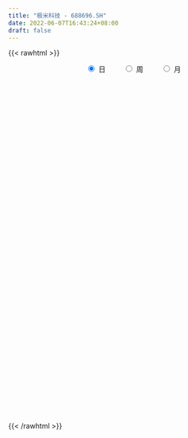 ```yaml
---
title: "极米科技 - 688696.SH"
date: 2022-06-07T16:43:24+08:00
draft: false
---
```

{{< rawhtml >}}
    <div style="text-align: center">
        <label style="padding: 1rem;"><input style="margin-right: .5rem" type="radio" name="period" value="D" checked onclick="period_change(this)">日</label>
        <label style="padding: 1rem;"><input style="margin-right: .5rem" type="radio" name="period" value="W" onclick="period_change(this)">周</label>
        <label style="padding: 1rem;"><input style="margin-right: .5rem" type="radio" name="period" value="M" onclick="period_change(this)">月</label>
    </div>
    <div id="chart" style="height: 700px;"></div> 
    <script type="text/javascript">
        const D_v = [85281.58,41951.31,35535.38,35674.72,24182.24,19425.75,19959.51,14657.86,16184.63,8924.73,10372.83,8532.79,5858.04,6881.84,6997.23,6142.04,4107.41,7309.65,6586.89,7980.34,4583.61,4970.94,5848.31,9346.62,16518.36,11460.68,6857.37,6721.59,4531.64,5283.69,4723.9,6951.05,4655.26,5131.33,3632.89,4563.97,8848.82,7865.98,4656.14,7448.85,4739.28,5581.2,4215.83,8963.14,6206.74,5404.67,5586.42,4842.35,6562.98,6439.87,4401.4,5164.12,4276.89,3062.15,2851.36,3612.71,5782.23,4094.83,3704.88,4393.79,3905.76,5808.27,3088.48,4199.69,5836.4,4297.53,3937.66,3707.33,5123.21,3338.53,3123.07,3480.7,4883.06,6476.67,3793.57,3641.82,4094.35,4261.98,3681.37,3130.77,8856.99,5967.19,4739.25,4017.09,6040.28,4360.32,3178.42,6841.3,4729.07,12880.13,4780.72,10380.85,5711.29,7133.89,3865.12,5977.69,4235.26,10518.84,5798.84,4183.6,7957.27,6654.27,6067.41,7528.44,4694.54,6063.1,4200.09,6508.52,5470.97,6686.27,7923.71,4105.85,2720.53,6118.37,5416.84,4787.32,4365.85,5544.32,5562.59,4115.3,2408.65,8378.26,3062.25,9339.06,3688.74,5241.62,3775.55,6204.07,4436.72,3220.17,3068.5,2447.72,4451.56,4602.17,4374.62,4210.54,3887.74,3672.9,4216.99,3146.78,4466.23,4896.0,3632.4,2879.22,2641.94,2710.62,2178.75,1980.84,2328.14,4140.69,3167.73,3390.37,2761.22,3865.44,8149.99,6767.96,2873.57,5961.79,3939.6,4922.62,6786.39,7530.04,6947.89,5571.09,4885.86,2816.63,4950.2,2650.93,1857.59,2606.42,5555.71,3177.11,3684.72,2524.0,5278.89,2717.07,5157.38,4296.04,2781.49,1384.87,1782.57,8237.96,4676.29,4969.47,5444.22,2960.25,2946.15,2530.58,3944.2,3511.01,5883.01,4013.45,3548.79,2500.48,1435.35,1732.61,1599.49,3449.2,1631.63,1437.08,1431.59,2115.12,2006.07,1272.76,1024.31,2259.27,873.89,3623.58,3390.21,3901.43,2237.61,1799.54,2412.58,1342.14,2627.85,4807.34,2783.49,1733.94,986.34,2056.76,1623.8,1628.33,1017.85,7476.78,6089.31,3515.09,4489.32,3350.63,2876.19,3021.72,1983.96,2219.48,1536.05,1427.04,1766.78,2122.66,2747.56,2198.92,1932.44,3747.7,3205.12,3452.15,2072.27,4763.55,7053.38,5042.45,4870.54,5309.59,5688.09,3879.95,3988.01,3904.27,5149.12,6329.33,2141.29,5913.06,2949.63,5975.51,2616.25,3615.6,3257.91,1931.3,2447.65,3096.52,5001.87,5973.95,4261.01,3336.97,2957.52,2309.28,2473.93,3417.54,2246.21,2028.16,2293.64,2035.53,3569.07,5037.32,4762.17,4310.69,6137.28,3634.81,10829.17,5690.04,3343.81,3092.09,3280.53,6419.28,3956.46,6753.17,4518.92,3039.47,4758.89,6231.44,5906.51,5394.5,5735.4,4776.23,9142.24,6897.04,10758.2,12075.53,8874.79,9958.37,12356.88,11071.79]
const D_histogram = [0.0,-0.1282735043,5.0313922517,1.6086753112,-2.2312300674,-2.9353582761,-3.6087878436,-4.5315170254,-7.9270965907,-8.6490087574,-5.5953960848,-3.4497454968,-2.8074334644,-2.5602982891,-3.5845874933,-4.5232207775,-4.3448006959,-2.9947092423,-1.1426639811,0.1962483344,-0.2617232057,-0.3458782027,0.578470487,4.0590357544,8.6941708725,12.515093866,15.1201429974,13.7798893708,11.778502264,10.2372443747,7.3462137717,7.6649381404,7.2445787908,7.4641639739,6.1283990107,5.8821677339,7.3260171759,9.8867615315,10.5420978405,13.5772813386,13.9107701932,13.1513655077,11.5572467906,5.4000765067,-0.0264370042,-4.850860805,-5.5239745693,-6.3233200118,-4.3776978106,0.5774161039,4.1519378475,3.1798412778,3.6309204202,2.3727974661,0.753588367,-0.2429665303,-2.1366299525,-1.7442852965,-2.5011769261,-1.497089169,-1.2215429457,-4.402874083,-6.1464565797,-5.7858117712,-1.8994382102,-0.1884076619,0.0252220354,0.4396860594,0.4773912943,-0.7451958439,-3.2662803101,-4.3562890887,-1.5453695367,4.1391899258,6.3869104546,6.9416049107,4.9715774355,4.8742349138,7.3173664783,7.5704603932,4.6972820025,0.6682311034,-2.6107457221,-3.1083263472,-6.1077493977,-5.8760663228,-5.988767202,-10.4439973119,-13.1702274186,-16.5058512102,-20.30004609,-24.9725099633,-27.1787967293,-25.9360986592,-24.6481245253,-21.8000007915,-19.7998900607,-20.1421753017,-18.8453133207,-16.7828605162,-17.1209457803,-13.3043440061,-11.6872147362,-9.4876164001,-8.6694976129,-5.9202884791,-4.7008381518,-4.2789950977,-2.0030788704,2.2946883614,6.2194543205,7.724928151,7.9461714137,10.3092308073,9.8557884098,11.2172187055,10.7512754972,9.7576461458,9.6335373404,8.6834891968,7.2929950135,3.7924283751,2.0478746805,-1.406581191,-3.5288981051,-3.9528437361,-5.4227706867,-4.5730481154,-2.6602758633,-1.2545687364,0.4383187788,1.2686646989,1.7474537883,2.2799460541,3.7185604974,3.070011194,2.1319954346,1.280222619,0.1643070381,0.4362034022,1.172141852,2.6567363641,2.0703519748,0.9796651151,0.8576003711,1.9808027966,2.5900770465,2.1801521328,2.9495055116,4.6898375737,5.5003044798,4.3946597936,4.5425409878,5.2716547945,8.1023701875,7.8115166052,7.1793448407,5.320638844,4.2105429561,3.7535512104,5.2899518249,7.7598127998,10.1500270142,11.8268786918,12.0195841245,11.1832934856,9.0452079101,8.2337483237,6.6374499206,4.8373150246,5.6616148912,5.5437359494,3.6871636913,2.4532543078,1.7184878349,0.6087594052,0.9181545228,1.4477769527,1.1162561758,0.1851555468,-1.4773281033,1.2537247055,0.9906227265,-0.5868766174,-0.1006720612,-0.8702246793,-2.1356480392,-2.3751661427,-2.2727856067,-2.0411739388,-3.3531915202,-4.2518722303,-5.8474665171,-6.6890667264,-7.2654720801,-7.2395950853,-6.9110581016,-6.9182334725,-6.012446178,-4.9530313703,-4.2244791109,-4.1339198399,-4.1896785523,-4.1970391256,-3.8890587973,-2.9197354282,-2.4983901008,-4.0687177397,-5.7306779991,-7.724497419,-8.1959896027,-8.2761876557,-7.3892594892,-6.9047709307,-6.2239732169,-4.1072082243,-1.4472805765,0.0346611452,1.1440320397,2.9310632416,2.8286444235,1.4974808369,0.7350567838,2.8173599516,6.2626936674,8.378267911,6.7900465299,5.9360821251,3.5326835728,0.9652989065,-1.8628530143,-2.644465101,-2.9917068231,-3.0888969972,-2.4805180619,-2.7975879982,-3.9518733035,-4.1031587025,-4.4949279829,-2.4590447183,-2.3926698765,-1.2211298331,-0.6101911816,-1.3615016026,-3.5374430291,-5.6111609358,-7.3072192625,-9.1396355486,-9.7280933816,-9.1539046093,-8.8525924652,-8.6904909414,-7.3847786247,-4.7016842834,-2.5641157056,-0.2288480886,1.5513082546,3.8554292602,5.2881658094,5.6619124281,5.7414588976,5.4655499397,5.9631341181,6.5491126948,7.7466510199,8.8979874038,8.8024992679,8.6418190748,7.5700186757,6.9590805761,4.9600846486,4.5604982233,3.6933735703,2.6321463096,0.9136834103,0.0468015084,0.1585093651,1.093703019,0.1010002334,-0.0743814286,1.720542251,2.2994435536,2.3192557913,1.6077075046,0.0604071013,-1.2309487546,-1.6570353594,-1.0475297788,-0.2562880104,1.0074669865,1.2480135639,1.209579172,1.7690129176,3.1312221589,4.6270410336,5.6690064016,5.8388488656,6.0078274569,-0.6754148066,-4.8898496587,-7.2526972984,-8.3682180404,-8.1259721909,-7.1417545344,-5.7246092532,-4.6946882123]
const D_fast = [0.0,-0.1603418803,6.2571719385,3.2366238258,-1.1610890696,-2.5990568473,-4.1746833757,-6.2302918139,-11.6076455269,-14.4918098829,-12.8370462315,-11.5538320177,-11.6133783514,-12.0063177484,-13.9267538259,-15.9961923046,-16.9039723969,-16.3025582539,-14.7361789879,-13.3482045888,-13.8716069304,-14.042231478,-12.9732651666,-8.4779409605,-1.6692631243,5.2804333356,11.6655182164,13.7702369325,14.7134753917,15.731528596,14.6770514359,16.9120103397,18.3027956878,20.3884218644,20.5847566539,21.8090673105,25.0844210465,30.116855785,33.4077165541,39.8372203868,43.6484017898,46.1768384812,47.4720314618,42.6648803046,37.2317575426,31.1946185406,29.140511134,26.7603356885,27.6115334371,32.7110013776,37.3235075831,37.1463713328,38.5051805803,37.8402569926,36.4094449853,35.3521484555,32.9243275452,32.880600877,31.4984150159,32.1282304807,32.0983909676,27.8163413095,24.5361446679,23.4503365337,26.8618505421,28.525779175,28.7457143811,29.27009992,29.4271529784,28.0182668792,24.6806123356,22.5015312847,24.9261084525,31.6454653964,35.4899135389,37.7800092227,37.0528761063,38.1740923131,42.4465654972,44.5922745104,42.8934166203,39.0314234971,35.099760241,33.8250980291,29.2987376292,28.0614041234,26.4515114438,19.3852820059,13.3664950446,5.9044084504,-2.9647979519,-13.880389316,-22.8813752644,-28.1227018591,-32.9967588565,-35.5986353206,-38.548497105,-43.9263261713,-47.3407925205,-49.4740548451,-54.0923765542,-53.6018607815,-54.9065351957,-55.0788409596,-56.4280965756,-55.1589595617,-55.1147187723,-55.7626244926,-53.9874779829,-49.1160386608,-43.6364091216,-40.1997032534,-37.9919171372,-33.0515500417,-31.0410453369,-26.8753103648,-24.6534346988,-23.2076525137,-20.923376984,-19.7025528284,-19.2697982583,-21.822257803,-23.0548428274,-26.8609439967,-29.865485437,-31.2776420021,-34.1032616243,-34.3968010819,-33.1490977956,-32.0570328528,-30.2545656429,-29.107053548,-28.1914010116,-27.0889222323,-24.7206676646,-24.6017141695,-25.0067310703,-25.5384482311,-26.6132870524,-26.2323398378,-25.203365925,-23.0545873219,-23.1233837174,-23.9691542984,-23.8768189496,-22.258415825,-21.0016223134,-20.866509194,-19.3597794372,-16.4469879818,-14.2614449556,-14.2684246935,-12.9849082523,-10.937880747,-6.0815728071,-4.4195472381,-3.2568827924,-3.7854290781,-3.8428892269,-3.36149317,-0.5026045993,3.9072095755,8.8349305435,13.468501894,16.6661033578,18.6256360904,18.7488524923,19.9958299868,20.0588940639,19.4680879241,21.7077915134,22.9758465591,22.0410652238,21.4204694172,21.115324903,20.1577863247,20.696720073,21.588286741,21.5358300081,20.6510182657,18.6192025899,21.663686575,21.6482402776,19.9240217793,20.3850583202,19.3979495324,17.5986141626,16.7653045235,16.2994886578,16.020806841,13.8704913795,11.9088426119,8.8513816959,6.337514805,3.9447414312,2.1607196547,0.761492113,-0.9752416261,-1.572565876,-1.7514089109,-2.0789764293,-3.0218971183,-4.1250754687,-5.1816958234,-5.8459801944,-5.6065906824,-5.8098428802,-8.397349954,-11.4919797132,-15.4169234879,-17.9374130722,-20.0866580391,-21.047044745,-22.2887489191,-23.1639445095,-22.073981573,-19.7758740693,-18.2852670613,-16.8898881569,-14.3700911446,-13.7653488569,-14.7221422343,-15.3008020914,-12.5141589356,-7.5031518029,-3.2930105816,-3.1837203303,-2.5536642037,-4.0738918629,-6.3999518026,-9.693816977,-11.1365453389,-12.2317137668,-13.1011281901,-13.1128787704,-14.1293457062,-16.2715993374,-17.448674412,-18.9641756881,-17.5430536031,-18.0748462304,-17.2085886453,-16.7501977891,-17.8418836108,-20.9021857946,-24.3786939353,-27.9015570776,-32.0188822508,-35.0393634293,-36.7536508092,-38.6654867815,-40.676007993,-41.2164903325,-39.708817062,-38.2122774106,-35.9342218158,-33.7662384089,-30.4982600883,-27.7434820868,-25.954257361,-24.4393461671,-23.3488676401,-21.3604999322,-19.1372431817,-16.0030421016,-12.6272088668,-10.5220721858,-8.5222976102,-7.7015933403,-6.5727612959,-7.3317360612,-6.5911979307,-6.5349791911,-6.9381698745,-8.4282119212,-9.2833934459,-9.132058248,-7.9234388393,-8.8908915666,-9.0848685858,-6.8598093434,-5.7060471524,-5.1064209669,-5.4160423775,-6.9482410054,-8.54733405,-9.3876794946,-9.0400563587,-8.3128865929,-6.7972648493,-6.244714881,-5.9807544799,-4.9790675049,-2.8340527238,-0.1814735908,2.2777433777,3.9072980581,5.5782335136,-1.2738624516,-6.7107597184,-10.8867816827,-14.0943569347,-15.8836041329,-16.6848251101,-16.6988321422,-16.8425831543]
const D_slow = [0.0,-0.0320683761,1.2257796869,1.6279485146,1.0701409978,0.3363014288,-0.5658955321,-1.6987747885,-3.6805489362,-5.8428011255,-7.2416501467,-8.1040865209,-8.805944887,-9.4460194593,-10.3421663326,-11.472971527,-12.559171701,-13.3078490116,-13.5935150068,-13.5444529232,-13.6098837247,-13.6963532753,-13.5517356536,-12.536976715,-10.3634339968,-7.2346605304,-3.454624781,-0.0096524383,2.9349731277,5.4942842214,7.3308376643,9.2470721994,11.0582168971,12.9242578905,14.4563576432,15.9268995767,17.7584038706,20.2300942535,22.8656187136,26.2599390483,29.7376315966,33.0254729735,35.9147846712,37.2648037978,37.2581945468,36.0454793456,34.6644857032,33.0836557003,31.9892312477,32.1335852736,33.1715697355,33.966530055,34.8742601601,35.4674595266,35.6558566183,35.5951149857,35.0609574976,34.6248861735,33.999591942,33.6253196497,33.3199339133,32.2192153925,30.6826012476,29.2361483048,28.7612887523,28.7141868368,28.7204923457,28.8304138605,28.9497616841,28.7634627231,27.9468926456,26.8578203734,26.4714779892,27.5062754707,29.1030030843,30.838404312,32.0812986709,33.2998573993,35.1291990189,37.0218141172,38.1961346178,38.3631923937,37.7105059631,36.9334243763,35.4064870269,33.9374704462,32.4402786457,29.8292793178,26.5367224631,22.4102596606,17.3352481381,11.0921206473,4.2974214649,-2.1866031999,-8.3486343312,-13.7986345291,-18.7486070443,-23.7841508697,-28.4954791998,-32.6911943289,-36.971430774,-40.2975167755,-43.2193204595,-45.5912245596,-47.7585989628,-49.2386710826,-50.4138806205,-51.4836293949,-51.9843991125,-51.4107270222,-49.8558634421,-47.9246314043,-45.9380885509,-43.3607808491,-40.8968337466,-38.0925290703,-35.404710196,-32.9652986595,-30.5569143244,-28.3860420252,-26.5627932718,-25.6146861781,-25.1027175079,-25.4543628057,-26.336587332,-27.324798266,-28.6804909377,-29.8237529665,-30.4888219323,-30.8024641164,-30.6928844217,-30.375718247,-29.9388547999,-29.3688682864,-28.439228162,-27.6717253635,-27.1387265049,-26.8186708501,-26.7775940906,-26.66854324,-26.375507777,-25.711323686,-25.1937356923,-24.9488194135,-24.7344193207,-24.2392186216,-23.5916993599,-23.0466613268,-22.3092849488,-21.1368255554,-19.7617494355,-18.6630844871,-17.5274492401,-16.2095355415,-14.1839429946,-12.2310638433,-10.4362276331,-9.1060679221,-8.0534321831,-7.1150443805,-5.7925564242,-3.8526032243,-1.3150964707,1.6416232022,4.6465192333,7.4423426047,9.7036445823,11.7620816632,13.4214441433,14.6307728995,16.0461766223,17.4321106096,18.3539015324,18.9672151094,19.3968370681,19.5490269194,19.7785655501,20.1405097883,20.4195738323,20.465862719,20.0965306931,20.4099618695,20.6576175511,20.5108983968,20.4857303815,20.2681742117,19.7342622019,19.1404706662,18.5722742645,18.0619807798,17.2236828998,16.1607148422,14.6988482129,13.0265815313,11.2102135113,9.40031474,7.6725502146,5.9429918465,4.439880302,3.2016224594,2.1455026817,1.1120227217,0.0646030836,-0.9846566978,-1.9569213971,-2.6868552542,-3.3114527794,-4.3286322143,-5.7613017141,-7.6924260688,-9.7414234695,-11.8104703834,-13.6577852557,-15.3839779884,-16.9399712926,-17.9667733487,-18.3285934928,-18.3199282065,-18.0339201966,-17.3011543862,-16.5939932803,-16.2196230711,-16.0358588752,-15.3315188873,-13.7658454704,-11.6712784926,-9.9737668602,-8.4897463289,-7.6065754357,-7.3652507091,-7.8309639627,-8.4920802379,-9.2400069437,-10.012231193,-10.6323607085,-11.331757708,-12.3197260339,-13.3455157095,-14.4692477052,-15.0840088848,-15.6821763539,-15.9874588122,-16.1400066076,-16.4803820082,-17.3647427655,-18.7675329995,-20.5943378151,-22.8792467022,-25.3112700476,-27.5997462,-29.8128943163,-31.9855170516,-33.8317117078,-35.0071327786,-35.648161705,-35.7053737272,-35.3175466635,-34.3536893485,-33.0316478961,-31.6161697891,-30.1808050647,-28.8144175798,-27.3236340503,-25.6863558765,-23.7496931216,-21.5251962706,-19.3245714536,-17.164116685,-15.271612016,-13.531841872,-12.2918207098,-11.151696154,-10.2283527615,-9.5703161841,-9.3418953315,-9.3301949544,-9.2905676131,-9.0171418583,-8.9918918,-9.0104871571,-8.5803515944,-8.005490706,-7.4256767582,-7.023749882,-7.0086481067,-7.3163852954,-7.7306441352,-7.9925265799,-8.0565985825,-7.8047318359,-7.4927284449,-7.1903336519,-6.7480804225,-5.9652748828,-4.8085146244,-3.391263024,-1.9315508075,-0.4295939433,-0.598447645,-1.8209100597,-3.6340843843,-5.7261388944,-7.7576319421,-9.5430705757,-10.974222889,-12.147894942]
const D_data = [['2021-03-03', 511.11, 530.01, 510.0, 611.15],['2021-03-04', 500.0, 528.0, 486.0, 583.48],['2021-03-05', 528.05, 610.0, 526.0, 615.0],['2021-03-08', 613.0, 510.0, 510.0, 622.77],['2021-03-09', 487.0, 485.0, 472.01, 535.88],['2021-03-10', 500.0, 510.0, 491.11, 528.88],['2021-03-11', 500.6, 504.0, 477.0, 522.6],['2021-03-12', 496.0, 493.11, 485.0, 518.13],['2021-03-15', 489.0, 445.0, 445.0, 491.0],['2021-03-16', 445.0, 460.0, 441.5, 475.0],['2021-03-17', 455.0, 507.0, 450.06, 507.0],['2021-03-18', 508.52, 505.0, 496.5, 522.8],['2021-03-19', 495.67, 490.0, 481.48, 500.59],['2021-03-22', 515.0, 484.0, 481.3, 515.0],['2021-03-23', 480.01, 462.07, 460.0, 484.15],['2021-03-24', 452.48, 453.0, 450.0, 475.0],['2021-03-25', 448.0, 459.66, 445.03, 460.95],['2021-03-26', 455.0, 473.7, 455.0, 491.78],['2021-03-29', 476.11, 485.1, 472.0, 493.0],['2021-03-30', 480.0, 485.01, 477.01, 514.89],['2021-03-31', 480.01, 462.91, 462.64, 491.22],['2021-04-01', 461.0, 463.93, 450.01, 472.0],['2021-04-02', 463.71, 477.0, 461.0, 495.01],['2021-04-06', 476.97, 521.0, 468.9, 529.9],['2021-04-07', 536.0, 560.99, 536.0, 588.18],['2021-04-08', 570.96, 581.0, 545.0, 605.0],['2021-04-09', 577.0, 593.54, 575.0, 615.8],['2021-04-12', 603.09, 558.88, 549.91, 603.5],['2021-04-13', 557.9, 552.0, 550.63, 572.8],['2021-04-14', 554.38, 557.6, 550.05, 584.99],['2021-04-15', 558.0, 536.63, 531.27, 560.01],['2021-04-16', 541.39, 577.1, 541.39, 583.0],['2021-04-19', 579.8, 575.0, 555.55, 583.58],['2021-04-20', 570.01, 590.1, 561.0, 596.4],['2021-04-21', 585.02, 574.99, 565.75, 586.0],['2021-04-22', 574.65, 591.35, 561.2, 592.3],['2021-04-23', 595.98, 623.5, 595.98, 646.8],['2021-04-26', 630.57, 658.0, 604.91, 677.92],['2021-04-27', 650.0, 654.13, 631.0, 668.0],['2021-04-28', 654.0, 707.18, 650.18, 718.0],['2021-04-29', 694.05, 697.5, 691.9, 718.98],['2021-04-30', 702.8, 698.0, 692.21, 733.0],['2021-05-06', 707.61, 696.0, 689.16, 733.0],['2021-05-07', 700.0, 629.8, 625.0, 705.0],['2021-05-10', 625.15, 615.0, 598.5, 637.54],['2021-05-11', 611.56, 598.0, 591.37, 615.0],['2021-05-12', 594.33, 636.0, 593.0, 644.3],['2021-05-13', 629.9, 630.5, 598.8, 644.9],['2021-05-14', 628.0, 668.37, 620.0, 684.9],['2021-05-17', 665.0, 727.88, 662.0, 731.0],['2021-05-18', 710.0, 740.29, 710.0, 749.0],['2021-05-19', 735.89, 698.1, 696.79, 739.99],['2021-05-20', 689.5, 722.18, 688.89, 735.0],['2021-05-21', 722.18, 706.0, 695.0, 725.8],['2021-05-24', 700.01, 700.0, 678.59, 721.0],['2021-05-25', 698.0, 706.0, 690.1, 720.33],['2021-05-26', 697.0, 691.0, 658.0, 703.99],['2021-05-27', 684.0, 719.0, 670.06, 719.8],['2021-05-28', 719.0, 706.8, 690.58, 731.99],['2021-05-31', 709.0, 732.77, 692.02, 745.18],['2021-06-01', 722.63, 730.8, 721.74, 765.0],['2021-06-02', 722.16, 682.0, 680.8, 735.6],['2021-06-03', 682.11, 686.91, 682.1, 707.0],['2021-06-04', 688.17, 709.02, 677.7, 719.9],['2021-06-07', 705.5, 765.8, 693.0, 768.65],['2021-06-08', 759.0, 756.99, 740.23, 773.13],['2021-06-09', 765.0, 747.48, 730.0, 766.0],['2021-06-10', 748.0, 756.0, 725.0, 766.5],['2021-06-11', 756.01, 757.0, 728.28, 774.44],['2021-06-15', 761.91, 742.0, 736.8, 764.4],['2021-06-16', 747.4, 718.0, 713.19, 756.01],['2021-06-17', 711.06, 726.99, 708.38, 742.0],['2021-06-18', 730.0, 782.0, 726.99, 784.0],['2021-06-21', 786.21, 845.98, 778.0, 858.0],['2021-06-22', 860.0, 832.7, 819.0, 860.0],['2021-06-23', 822.0, 828.72, 819.11, 869.12],['2021-06-24', 836.88, 802.51, 791.72, 852.76],['2021-06-25', 802.51, 829.0, 802.51, 851.99],['2021-06-28', 829.25, 877.0, 827.24, 883.78],['2021-06-29', 872.91, 868.0, 846.0, 882.0],['2021-06-30', 853.78, 832.0, 771.55, 857.98],['2021-07-01', 808.88, 806.4, 785.0, 827.6],['2021-07-02', 800.0, 800.62, 790.09, 825.69],['2021-07-05', 805.0, 828.27, 804.01, 846.66],['2021-07-06', 830.88, 788.88, 771.76, 830.88],['2021-07-07', 780.1, 822.01, 777.77, 824.99],['2021-07-08', 822.0, 817.99, 795.58, 827.74],['2021-07-09', 802.1, 749.0, 730.0, 816.19],['2021-07-12', 744.28, 745.72, 732.2, 777.77],['2021-07-13', 739.87, 713.2, 668.96, 748.0],['2021-07-14', 700.0, 676.15, 675.0, 702.66],['2021-07-15', 676.15, 626.0, 618.0, 676.15],['2021-07-16', 632.3, 618.39, 618.19, 644.99],['2021-07-19', 619.83, 637.82, 607.06, 645.01],['2021-07-20', 636.87, 624.18, 615.34, 641.9],['2021-07-21', 635.0, 634.72, 628.02, 651.91],['2021-07-22', 631.98, 618.21, 613.02, 639.43],['2021-07-23', 618.21, 574.26, 555.0, 618.27],['2021-07-26', 574.5, 578.0, 567.0, 595.96],['2021-07-27', 578.0, 578.03, 576.15, 593.0],['2021-07-28', 570.15, 534.02, 525.0, 576.82],['2021-07-29', 547.3, 577.8, 547.3, 579.28],['2021-07-30', 581.96, 548.97, 535.35, 583.0],['2021-08-02', 545.0, 551.78, 507.21, 554.98],['2021-08-03', 543.11, 528.69, 525.27, 546.38],['2021-08-04', 526.72, 549.79, 521.01, 555.0],['2021-08-05', 550.0, 530.0, 527.99, 550.0],['2021-08-06', 536.0, 513.57, 507.71, 537.0],['2021-08-09', 513.92, 534.22, 511.11, 543.0],['2021-08-10', 532.86, 570.14, 532.86, 578.88],['2021-08-11', 571.0, 583.97, 557.32, 605.68],['2021-08-12', 575.0, 567.0, 558.88, 586.0],['2021-08-13', 568.24, 555.18, 551.12, 572.36],['2021-08-16', 563.99, 590.0, 532.61, 595.08],['2021-08-17', 592.02, 561.96, 556.28, 600.0],['2021-08-18', 560.43, 590.0, 560.43, 592.99],['2021-08-19', 586.0, 573.1, 571.14, 597.77],['2021-08-20', 574.38, 565.88, 537.17, 574.38],['2021-08-23', 571.1, 577.0, 560.01, 598.45],['2021-08-24', 587.0, 566.88, 560.0, 587.0],['2021-08-25', 568.99, 557.5, 551.0, 569.33],['2021-08-26', 575.0, 518.5, 518.5, 575.0],['2021-08-27', 514.28, 525.0, 514.28, 533.0],['2021-08-30', 533.66, 486.1, 476.0, 533.66],['2021-08-31', 486.81, 481.98, 476.0, 494.61],['2021-09-01', 476.65, 489.52, 456.86, 492.99],['2021-09-02', 488.0, 463.5, 458.88, 488.0],['2021-09-03', 458.0, 482.7, 450.94, 488.0],['2021-09-06', 480.0, 496.31, 466.5, 498.0],['2021-09-07', 489.1, 493.01, 483.33, 503.88],['2021-09-08', 493.0, 500.3, 485.0, 510.95],['2021-09-09', 498.66, 492.66, 490.0, 504.95],['2021-09-10', 489.99, 488.71, 474.0, 493.61],['2021-09-13', 486.73, 489.51, 470.06, 491.9],['2021-09-14', 490.49, 504.5, 485.98, 514.0],['2021-09-15', 501.49, 479.2, 476.0, 501.5],['2021-09-16', 479.08, 469.44, 460.21, 479.2],['2021-09-17', 465.88, 463.18, 446.32, 468.8],['2021-09-22', 454.0, 451.28, 450.1, 471.0],['2021-09-23', 452.25, 462.81, 452.25, 464.0],['2021-09-24', 462.82, 468.22, 450.1, 478.0],['2021-09-27', 469.0, 481.45, 464.07, 488.86],['2021-09-28', 479.0, 456.19, 453.42, 486.99],['2021-09-29', 451.89, 442.96, 442.2, 462.82],['2021-09-30', 447.09, 449.0, 432.21, 452.98],['2021-10-08', 456.0, 464.97, 450.51, 467.65],['2021-10-11', 464.97, 461.65, 453.44, 474.97],['2021-10-12', 456.57, 448.0, 446.25, 462.01],['2021-10-13', 453.29, 462.58, 446.1, 466.0],['2021-10-14', 462.56, 481.53, 457.0, 488.88],['2021-10-15', 481.65, 477.97, 471.15, 485.9],['2021-10-18', 474.97, 454.38, 454.01, 484.99],['2021-10-19', 454.31, 468.5, 454.31, 471.5],['2021-10-20', 475.48, 479.7, 465.1, 482.98],['2021-10-21', 479.7, 518.91, 474.1, 519.87],['2021-10-22', 514.98, 491.18, 490.87, 519.2],['2021-10-25', 491.18, 488.8, 480.99, 493.0],['2021-10-26', 485.1, 470.29, 460.0, 486.0],['2021-10-27', 468.0, 474.22, 456.8, 475.0],['2021-10-28', 478.88, 480.27, 460.06, 486.0],['2021-10-29', 481.0, 510.9, 472.0, 514.58],['2021-11-01', 517.86, 538.03, 502.0, 548.76],['2021-11-02', 533.94, 557.05, 532.0, 567.99],['2021-11-03', 560.89, 568.0, 551.11, 588.88],['2021-11-04', 579.36, 564.5, 547.0, 579.36],['2021-11-05', 564.0, 560.04, 550.52, 569.0],['2021-11-08', 559.97, 545.0, 533.0, 559.97],['2021-11-09', 538.32, 562.1, 538.0, 574.97],['2021-11-10', 571.43, 553.5, 548.89, 571.43],['2021-11-11', 554.75, 548.34, 541.0, 571.51],['2021-11-12', 551.7, 585.0, 551.08, 610.5],['2021-11-15', 579.17, 582.0, 569.45, 591.0],['2021-11-16', 572.59, 561.11, 561.0, 579.77],['2021-11-17', 561.04, 565.66, 553.49, 572.8],['2021-11-18', 559.23, 570.99, 540.1, 576.5],['2021-11-19', 567.79, 565.0, 555.0, 571.0],['2021-11-22', 559.99, 584.04, 546.56, 587.96],['2021-11-23', 586.83, 592.88, 570.67, 596.6],['2021-11-24', 593.0, 586.55, 581.77, 603.0],['2021-11-25', 587.55, 579.05, 576.68, 587.61],['2021-11-26', 580.96, 565.22, 563.01, 584.98],['2021-11-29', 569.63, 626.0, 561.6, 626.68],['2021-11-30', 626.01, 599.0, 595.0, 636.02],['2021-12-01', 600.99, 580.63, 567.0, 603.97],['2021-12-02', 580.0, 606.19, 565.0, 606.3],['2021-12-03', 598.96, 592.2, 580.2, 601.2],['2021-12-06', 592.21, 582.11, 581.5, 601.83],['2021-12-07', 582.13, 591.85, 571.0, 598.0],['2021-12-08', 592.0, 596.59, 581.12, 601.33],['2021-12-09', 597.0, 600.0, 583.5, 606.0],['2021-12-10', 593.0, 578.07, 577.12, 603.0],['2021-12-13', 582.0, 576.58, 567.52, 587.07],['2021-12-14', 560.1, 559.22, 559.22, 574.9],['2021-12-15', 561.0, 559.0, 550.1, 563.1],['2021-12-16', 559.0, 554.6, 551.0, 564.0],['2021-12-17', 553.06, 556.3, 551.51, 561.77],['2021-12-20', 550.4, 556.59, 545.26, 560.96],['2021-12-21', 559.0, 548.67, 536.01, 559.0],['2021-12-22', 545.0, 558.1, 545.0, 562.88],['2021-12-23', 554.0, 561.5, 548.11, 562.0],['2021-12-24', 556.0, 558.9, 546.5, 561.48],['2021-12-27', 558.9, 550.0, 541.5, 558.9],['2021-12-28', 546.8, 545.0, 543.12, 558.5],['2021-12-29', 545.0, 542.0, 540.5, 549.48],['2021-12-30', 540.51, 543.31, 540.51, 549.89],['2021-12-31', 543.31, 552.0, 526.02, 555.0],['2022-01-04', 550.01, 546.3, 540.01, 552.58],['2022-01-05', 544.56, 515.03, 513.86, 548.8],['2022-01-06', 510.0, 500.45, 488.22, 511.0],['2022-01-07', 501.0, 480.0, 480.0, 505.99],['2022-01-10', 481.0, 484.75, 472.86, 488.21],['2022-01-11', 484.18, 480.0, 477.0, 487.84],['2022-01-12', 480.0, 486.2, 470.05, 487.0],['2022-01-13', 486.9, 477.06, 476.5, 486.98],['2022-01-14', 473.13, 475.1, 465.01, 480.21],['2022-01-17', 479.0, 494.05, 462.01, 495.5],['2022-01-18', 490.0, 509.0, 486.03, 513.0],['2022-01-19', 504.78, 502.29, 496.0, 515.0],['2022-01-20', 509.5, 502.53, 498.0, 509.5],['2022-01-21', 498.51, 518.0, 498.5, 521.7],['2022-01-24', 514.0, 498.78, 498.0, 524.15],['2022-01-25', 498.78, 478.88, 475.0, 499.0],['2022-01-26', 480.01, 478.92, 475.0, 490.0],['2022-01-27', 500.0, 517.35, 500.0, 545.62],['2022-01-28', 528.41, 551.01, 528.41, 555.55],['2022-02-07', 558.0, 553.5, 534.0, 558.85],['2022-02-08', 554.45, 513.05, 506.07, 556.0],['2022-02-09', 518.64, 519.42, 496.0, 524.0],['2022-02-10', 511.52, 493.81, 491.76, 516.44],['2022-02-11', 488.0, 479.0, 476.0, 497.5],['2022-02-14', 480.17, 459.64, 458.3, 482.9],['2022-02-15', 463.99, 472.52, 456.76, 474.96],['2022-02-16', 479.56, 471.37, 465.0, 482.82],['2022-02-17', 471.37, 469.48, 465.37, 477.0],['2022-02-18', 469.49, 476.0, 460.0, 479.66],['2022-02-21', 463.41, 461.5, 459.99, 473.63],['2022-02-22', 461.6, 442.61, 436.0, 461.6],['2022-02-23', 440.0, 446.57, 440.0, 452.0],['2022-02-24', 444.99, 436.64, 430.31, 448.0],['2022-02-25', 447.99, 466.63, 442.46, 473.0],['2022-02-28', 460.01, 443.5, 440.03, 462.0],['2022-03-01', 443.5, 457.0, 436.7, 462.5],['2022-03-02', 453.0, 451.78, 448.01, 463.97],['2022-03-03', 453.02, 431.2, 430.5, 454.78],['2022-03-04', 409.89, 401.01, 391.58, 415.0],['2022-03-07', 394.68, 384.5, 376.0, 402.82],['2022-03-08', 378.34, 371.0, 362.97, 387.78],['2022-03-09', 368.21, 350.0, 341.65, 370.77],['2022-03-10', 355.45, 348.0, 343.09, 360.99],['2022-03-11', 345.0, 351.17, 337.24, 354.88],['2022-03-14', 344.95, 338.79, 337.01, 349.44],['2022-03-15', 331.79, 326.84, 326.82, 341.09],['2022-03-16', 327.05, 334.0, 316.89, 339.57],['2022-03-17', 342.0, 352.32, 342.0, 362.15],['2022-03-18', 344.78, 350.6, 344.78, 355.34],['2022-03-21', 352.04, 359.0, 352.0, 371.84],['2022-03-22', 357.72, 358.67, 353.43, 363.87],['2022-03-23', 354.02, 373.52, 354.02, 378.88],['2022-03-24', 373.52, 371.6, 360.04, 373.52],['2022-03-25', 371.6, 363.01, 355.43, 376.29],['2022-03-28', 363.02, 360.72, 350.82, 363.02],['2022-03-29', 360.72, 356.02, 353.99, 369.5],['2022-03-30', 353.01, 366.9, 353.01, 369.0],['2022-03-31', 363.97, 372.19, 357.3, 380.8],['2022-04-01', 371.48, 386.91, 360.5, 390.0],['2022-04-06', 386.9, 396.16, 386.0, 413.24],['2022-04-07', 390.21, 387.59, 385.0, 408.65],['2022-04-08', 384.0, 390.48, 378.01, 395.95],['2022-04-11', 387.88, 379.91, 372.0, 387.9],['2022-04-12', 377.6, 384.9, 366.45, 385.0],['2022-04-13', 378.57, 363.36, 363.0, 384.88],['2022-04-14', 363.36, 379.05, 363.36, 380.5],['2022-04-15', 376.01, 371.54, 363.47, 378.0],['2022-04-18', 365.02, 365.0, 357.1, 370.08],['2022-04-19', 364.66, 349.29, 348.0, 365.99],['2022-04-20', 342.5, 352.0, 342.5, 359.58],['2022-04-21', 348.0, 360.97, 347.0, 367.8],['2022-04-22', 361.99, 373.33, 355.01, 379.8],['2022-04-25', 360.2, 348.2, 347.6, 372.0],['2022-04-26', 343.84, 354.0, 335.0, 370.95],['2022-04-27', 353.0, 382.5, 350.0, 384.8],['2022-04-28', 382.5, 374.13, 374.13, 388.88],['2022-04-29', 369.0, 369.5, 321.0, 370.0],['2022-05-05', 361.91, 359.0, 342.01, 362.0],['2022-05-06', 351.0, 342.06, 342.06, 360.76],['2022-05-09', 339.47, 336.07, 333.9, 347.87],['2022-05-10', 330.0, 340.02, 328.0, 348.88],['2022-05-11', 340.02, 351.29, 340.02, 360.0],['2022-05-12', 349.38, 355.7, 349.0, 359.0],['2022-05-13', 356.49, 366.37, 354.6, 369.98],['2022-05-16', 370.62, 357.44, 356.68, 376.86],['2022-05-17', 354.94, 354.43, 346.0, 361.6],['2022-05-18', 358.0, 363.54, 351.02, 372.0],['2022-05-19', 358.8, 379.88, 355.0, 381.96],['2022-05-20', 383.97, 391.66, 380.0, 397.9],['2022-05-23', 394.0, 396.41, 386.89, 407.7],['2022-05-24', 403.88, 393.01, 391.0, 404.4],['2022-05-25', 393.88, 398.51, 389.07, 406.97],['2022-05-26', 282.51, 297.0, 281.8, 299.05],['2022-05-27', 297.0, 295.96, 281.69, 298.0],['2022-05-30', 295.96, 296.05, 294.5, 316.0],['2022-05-31', 298.96, 295.3, 292.08, 302.79],['2022-06-01', 295.0, 302.36, 294.79, 306.0],['2022-06-02', 308.0, 307.62, 300.51, 313.58],['2022-06-06', 312.71, 312.93, 306.8, 319.63],['2022-06-07', 312.93, 308.88, 297.35, 314.95]]
const W_v = [162768.27,113900.08,49873.02,31438.17,29970.09,44183.03,28211.87,26832.27,30291.45,13178.97,28603.16,23344.43,20046.01,21395.99,22902.13,14825.36,22268.39,26375.57,24437.41,38482.06,31730.8,30661.39,28994.69,26907.33,26232.7,23527.05,28249.04,17624.67,20747.97,11830.0,14049.56,2710.62,13796.15,24934.98,24483.97,27751.51,17620.85,17381.79,15402.35,26288.19,18814.95,13230.68,9548.99,8677.53,11789.11,10419.72,12367.87,17836.07,17252.95,8933.31,12749.28,20546.47,24790.62,21512.02,21070.05,15735.25,13571.93,13404.48,14963.72,29674.12,9033.85,23501.53,24455.23,31945.41,41666.89,23428.67]
const W_histogram = [0.0,-7.4596467236,-11.9256326556,-15.0957096945,-16.0021230817,-8.1790159329,-3.7623459376,2.3065832461,10.8809923666,11.4447224683,13.7456896184,16.9235849835,18.0955546065,17.9981899048,19.9896098388,21.6737557136,24.4316121818,22.8516181708,17.1003634471,3.9562011432,-7.6227191155,-16.3938913458,-23.5532537517,-24.3587784578,-23.0566992569,-23.7410361198,-25.671056478,-25.1391313923,-25.0475029413,-23.2286528972,-21.9178346708,-18.6984574344,-14.5985183547,-10.1149110667,-5.1873591616,1.6494769259,7.7777465022,10.2536770762,11.5776229071,13.79149653,13.7921269686,11.8865044095,10.4141200045,8.6604620124,2.6481679756,-1.4420527107,-1.0593678701,1.4780443469,-1.472517218,-3.3007479722,-4.7286800865,-9.4098241787,-14.8561355772,-17.3183779421,-16.9133634714,-13.9606255582,-10.8314053652,-9.1674570403,-7.1653049961,-5.3984536225,-5.3661362942,-3.1078908171,0.4967671632,-2.9660630898,-3.8189061183,-3.6461519217]
const W_fast = [0.0,-9.3245584046,-16.7719525004,-23.7159569629,-28.6229011206,-22.844547955,-19.368464444,-12.7228894489,-1.4282322367,1.996678482,7.7340680368,15.1428596477,20.8387179223,25.2409006968,32.2297230905,39.3323078937,48.1980674073,52.330977939,50.8548140771,38.699702059,25.2151020214,12.3454569547,-0.7022188891,-7.5974382096,-12.059533823,-18.6791297158,-27.0269141935,-32.7797719559,-38.9500192403,-42.9383324205,-47.1069728617,-48.5622099839,-48.111900493,-46.1570209716,-42.5263088569,-35.2771035379,-27.204397336,-22.1650474931,-17.9466959353,-12.2849481799,-8.8362859992,-7.7702824559,-6.6391368598,-6.2276793487,-11.5779313917,-16.0286652556,-15.9108223826,-13.0038990788,-16.3225899482,-18.9760076955,-21.5861098314,-28.6197099683,-37.7800552611,-44.5718921115,-48.3952185087,-48.932636985,-48.5112681333,-49.1391840684,-48.9283582733,-48.5111203053,-49.8203370505,-48.3390642777,-44.6102145067,-48.8145605321,-50.6221300902,-51.3609138739]
const W_slow = [0.0,-1.8649116809,-4.8463198448,-8.6202472684,-12.6207780389,-14.6655320221,-15.6061185065,-15.029472695,-12.3092246033,-9.4480439863,-6.0116215816,-1.7807253358,2.7431633158,7.242710792,12.2401132517,17.6585521801,23.7664552256,29.4793597683,33.75445063,34.7435009158,32.8378211369,28.7393483005,22.8510348626,16.7613402481,10.9971654339,5.061906404,-1.3558577155,-7.6406405636,-13.9025162989,-19.7096795233,-25.1891381909,-29.8637525495,-33.5133821382,-36.0421099049,-37.3389496953,-36.9265804638,-34.9821438383,-32.4187245692,-29.5243188424,-26.0764447099,-22.6284129678,-19.6567868654,-17.0532568643,-14.8881413612,-14.2260993673,-14.5866125449,-14.8514545125,-14.4819434257,-14.8500727302,-15.6752597233,-16.8574297449,-19.2098857896,-22.9239196839,-27.2535141694,-31.4818550373,-34.9720114268,-37.6798627681,-39.9717270282,-41.7630532772,-43.1126666828,-44.4542007563,-45.2311734606,-45.1069816698,-45.8484974423,-46.8032239719,-47.7147619523]
const W_data = [['2021-03-05', 511.11, 610.0, 486.0, 615.0],['2021-03-12', 613.0, 493.11, 472.01, 622.77],['2021-03-19', 489.0, 490.0, 441.5, 522.8],['2021-03-26', 515.0, 473.7, 445.03, 515.0],['2021-04-02', 476.11, 477.0, 450.01, 514.89],['2021-04-09', 476.97, 593.54, 468.9, 615.8],['2021-04-16', 603.09, 577.1, 531.27, 603.5],['2021-04-23', 579.8, 623.5, 555.55, 646.8],['2021-04-30', 630.57, 698.0, 604.91, 733.0],['2021-05-07', 707.61, 629.8, 625.0, 733.0],['2021-05-14', 625.15, 668.37, 591.37, 684.9],['2021-05-21', 665.0, 706.0, 662.0, 749.0],['2021-05-28', 700.01, 706.8, 658.0, 731.99],['2021-06-04', 709.0, 709.02, 677.7, 765.0],['2021-06-11', 705.5, 757.0, 693.0, 774.44],['2021-06-18', 761.91, 782.0, 708.38, 784.0],['2021-06-25', 786.21, 829.0, 778.0, 869.12],['2021-07-02', 829.25, 800.62, 771.55, 883.78],['2021-07-09', 805.0, 749.0, 730.0, 846.66],['2021-07-16', 744.28, 618.39, 618.0, 777.77],['2021-07-23', 619.83, 574.26, 555.0, 651.91],['2021-07-30', 574.5, 548.97, 525.0, 595.96],['2021-08-06', 545.0, 513.57, 507.21, 555.0],['2021-08-13', 513.92, 555.18, 511.11, 605.68],['2021-08-20', 563.99, 565.88, 532.61, 600.0],['2021-08-27', 571.1, 525.0, 514.28, 598.45],['2021-09-03', 533.66, 482.7, 450.94, 533.66],['2021-09-10', 480.0, 488.71, 466.5, 510.95],['2021-09-17', 486.73, 463.18, 446.32, 514.0],['2021-09-24', 454.0, 468.22, 450.1, 478.0],['2021-09-30', 469.0, 449.0, 432.21, 488.86],['2021-10-08', 456.0, 464.97, 450.51, 467.65],['2021-10-15', 464.97, 477.97, 446.1, 488.88],['2021-10-22', 474.97, 491.18, 454.01, 519.87],['2021-10-29', 491.18, 510.9, 456.8, 514.58],['2021-11-05', 517.86, 560.04, 502.0, 588.88],['2021-11-12', 559.97, 585.0, 533.0, 610.5],['2021-11-19', 579.17, 565.0, 540.1, 591.0],['2021-11-26', 559.99, 565.22, 546.56, 603.0],['2021-12-03', 569.63, 592.2, 561.6, 636.02],['2021-12-10', 592.21, 578.07, 571.0, 606.0],['2021-12-17', 582.0, 556.3, 550.1, 587.07],['2021-12-24', 550.4, 558.9, 536.01, 562.88],['2021-12-31', 558.9, 552.0, 526.02, 558.9],['2022-01-07', 550.01, 480.0, 480.0, 552.58],['2022-01-14', 481.0, 475.1, 465.01, 488.21],['2022-01-21', 479.0, 518.0, 462.01, 521.7],['2022-01-28', 514.0, 551.01, 475.0, 555.55],['2022-02-11', 558.0, 479.0, 476.0, 558.85],['2022-02-18', 480.17, 476.0, 456.76, 482.9],['2022-02-25', 463.41, 466.63, 430.31, 473.63],['2022-03-04', 460.01, 401.01, 391.58, 463.97],['2022-03-11', 394.68, 351.17, 337.24, 402.82],['2022-03-18', 344.95, 350.6, 316.89, 362.15],['2022-03-25', 352.04, 363.01, 352.0, 378.88],['2022-04-01', 363.02, 386.91, 350.82, 390.0],['2022-04-08', 386.9, 390.48, 378.01, 413.24],['2022-04-15', 387.88, 371.54, 363.0, 387.9],['2022-04-22', 365.02, 373.33, 342.5, 379.8],['2022-04-29', 360.2, 369.5, 321.0, 388.88],['2022-05-06', 361.91, 342.06, 342.01, 362.0],['2022-05-13', 339.47, 366.37, 328.0, 369.98],['2022-05-20', 370.62, 391.66, 346.0, 397.9],['2022-05-27', 394.0, 295.96, 281.69, 407.7],['2022-06-02', 295.96, 307.62, 292.08, 316.0],['2022-06-10', 312.71, 308.88, 297.35, 319.63]]
const M_v = [377130.3799999999,140337.87,89566.36,92667.21,136018.1,118689.57,79473.44,65925.72,91070.75,63646.09,52412.77,42140.66,95447.42,76616.12,111769.75,42261.83]
const M_histogram = [0.0,15.0028945869,25.8046872736,37.4619353641,24.5639506218,10.6825372057,-0.9414925384,-4.4841212876,-1.0935309917,-2.1543476665,-3.008449323,-10.4792132759,-19.371459502,-24.2651974714,-30.9045059449,-32.6175085216]
const M_fast = [0.0,18.7536182336,36.0065827388,57.0293146703,50.2723175834,39.0615384687,27.2021355901,22.5384765189,25.6556840669,24.0562804755,22.4500664883,12.3594992164,-1.3756118852,-12.3356492225,-26.7010841822,-36.5684638893]
const M_slow = [0.0,3.7507236467,10.2018954651,19.5673793062,25.7083669616,28.379001263,28.1436281284,27.0225978065,26.7492150586,26.210628142,25.4585158113,22.8387124923,17.9958476168,11.9295482489,4.2034217627,-3.9509553677]
const M_data = [['2021-03-31', 511.11, 462.91, 441.5, 622.77],['2021-04-30', 461.0, 698.0, 450.01, 733.0],['2021-05-31', 707.61, 732.77, 591.37, 749.0],['2021-06-30', 722.63, 832.0, 677.7, 883.78],['2021-07-30', 808.88, 548.97, 525.0, 846.66],['2021-08-31', 545.0, 481.98, 476.0, 605.68],['2021-09-30', 476.65, 449.0, 432.21, 514.0],['2021-10-29', 456.0, 510.9, 446.1, 519.87],['2021-11-30', 517.86, 599.0, 502.0, 636.02],['2021-12-31', 600.99, 552.0, 526.02, 606.3],['2022-01-28', 550.01, 551.01, 462.01, 555.55],['2022-02-28', 558.0, 443.5, 430.31, 558.85],['2022-03-31', 443.5, 372.19, 316.89, 463.97],['2022-04-29', 371.48, 369.5, 321.0, 413.24],['2022-05-31', 361.91, 295.3, 281.69, 407.7],['2022-06-30', 295.0, 308.88, 294.79, 319.63]]
        const D_a = [null,null,null,null,null,null,null,null,null,441.5,null,null,null,null,null,null,null,null,null,null,null,null,null,null,null,null,615.8,null,null,null,531.27,null,null,null,null,null,null,null,null,null,null,null,null,null,null,null,null,null,null,null,749.0,null,null,null,null,null,658.0,null,null,null,null,null,null,null,null,null,null,null,null,null,null,null,null,null,null,null,null,null,883.78,null,null,null,null,null,null,null,null,null,null,null,null,null,null,null,null,null,null,null,null,null,null,null,null,507.21,null,null,null,null,null,null,605.68,null,null,null,null,null,null,null,null,null,null,null,null,null,null,null,null,450.94,null,null,null,null,null,null,514.0,null,null,null,null,null,null,null,null,null,432.21,null,null,null,null,null,null,null,null,null,null,null,null,null,null,null,null,null,null,588.88,null,null,null,null,null,null,null,null,null,null,540.1,null,null,null,null,null,null,null,636.02,null,null,null,null,null,null,null,null,null,null,null,null,null,null,536.01,null,null,null,null,null,null,null,555.0,null,null,null,null,null,null,null,null,null,462.01,null,null,null,null,null,null,null,null,null,558.85,null,null,null,null,null,null,null,null,null,null,null,null,430.31,null,null,null,463.97,null,null,null,null,null,null,null,null,null,316.89,null,null,null,null,378.88,null,null,null,null,null,null,null,null,null,null,null,null,null,null,null,null,null,null,null,null,null,null,null,null,321.0,null,null,null,null,null,null,null,null,null,null,null,null,407.7,null,null,null,null,null,292.08,null,null,null,null]
const W_a = [null,null,441.5,null,null,null,null,null,null,null,null,null,null,null,null,null,null,883.78,null,null,null,null,null,null,null,null,null,null,null,null,432.21,null,null,null,null,null,null,null,null,636.02,null,null,null,null,null,null,null,null,null,null,null,null,null,316.89,null,null,null,null,null,null,null,null,null,407.7,null,null]
const M_a = [null,null,null,883.78,null,null,null,null,null,null,null,null,null,null,null,null]
        const D_b = [[{ coord: ['2021-03-16', 615.8] }, { coord: ['2021-05-18', 531.27] }],[{ coord: ['2021-05-18', 749.0] }, { coord: ['2021-08-02', 658.0] }],[{ coord: ['2021-08-02', 514.0] }, { coord: ['2021-09-30', 507.21] }],[{ coord: ['2021-11-03', 588.88] }, { coord: ['2022-02-07', 540.1] }],[{ coord: ['2022-03-16', 378.88] }, { coord: ['2022-05-23', 321.0] }]]
const W_b = [[{ coord: ['2021-03-19', 636.02] }, { coord: ['2021-12-03', 441.5] }]]
const M_b = []
    </script>
{{< /rawhtml >}}